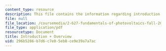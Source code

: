 ```yaml
---
content_type: resource
description: This file contains the information regarding introduction and overview.
file: null
file_location: /coursemedia/2-627-fundamentals-of-photovoltaics-fall-2013/296b5286b7d6c7e05eb8ce9e39a7a7ac_MIT2_627F13_lec01.pdf
file_type: application/pdf
resourcetype: Document
title: Introduction + Overview
uid: 296b5286-b7d6-c7e0-5eb8-ce9e39a7a7ac
---
```

